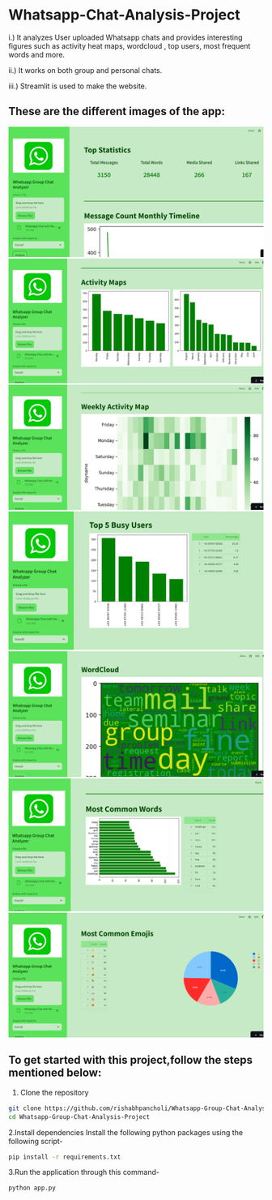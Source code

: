 # Whatsapp-Chat-Analysis-Project

i.) It analyzes User uploaded Whatsapp chats and provides interesting figures such as activity heat maps, wordcloud , top users, most frequent words and more.

ii.) It works on both group and personal chats.

iii.) Streamlit is used to make the website.

## These are the different images of the app:
![Screenshot 1](Group-Chat-Analyzer-1.png)
![Screenshot 1](Group-Chat-Analyzer-2.png)
![Screenshot 1](Group-Chat-Analyzer-3.png)
![Screenshot 1](Group-Chat-Analyzer-4.png)
![Screenshot 1](Group-Chat-Analyzer-5.png)
![Screenshot 1](Group-Chat-Analyzer-6.png)
![Screenshot 1](Group-Chat-Analyzer-7.png)

## To get started with this project,follow the steps mentioned below:
1. Clone the repository
```bash
git clone https://github.com/rishabhpancholi/Whatsapp-Group-Chat-Analysis-Project.git
cd Whatsapp-Group-Chat-Analysis-Project
```

2.Install dependencies
Install the following python packages using the following script-

```bash
pip install -r requirements.txt
```

3.Run the application through this command-

```bash
python app.py
```

